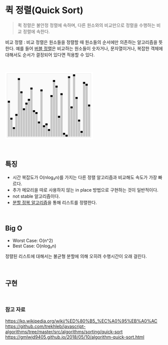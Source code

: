 # 퀵 정렬(Quick Sort)

> 퀵 정렬은 불안정 정렬에 속하며, 다른 원소와의 비교만으로 정렬을 수행하는 비교 정렬에 속한다.

비교 정렬 : 비교 정렬은 원소들을 정렬할 때 원소들의 순서에만 의존하는 알고리즘을 뜻한다. 예를 들어
[버블 정렬](https://github.com/chanyDev/TIL/blob/main/%EC%95%8C%EA%B3%A0%EB%A6%AC%EC%A6%98/%EC%A0%95%EB%A0%AC/%EB%B2%84%EB%B8%94%20%EC%A0%95%EB%A0%AC.md)은 비교하는 원소들이 숫자거나, 문자열이거나, 복잡한 객체에 대해서도 순서가 결정되어 있다면 적용할 수 있다.

<br>

![퀵 정렬](https://github.com/chanyDev/TIL/blob/main/img/%EC%95%8C%EA%B3%A0%EB%A6%AC%EC%A6%98/%EC%A0%95%EB%A0%AC/%ED%80%B5%20%EC%A0%95%EB%A0%AC.gif?raw=true)

<br>

## 특징

- 시간 복잡도가 O(nlog₂n)를 가지는 다른 정렬 알고리즘과 비교해도 속도가 가장 빠르다.
- 추가 메모리을 따로 사용하지 않는 in place 방법으로 구현하는 것이 일반적이다.
- not stable 알고리즘이다.
- [분할 정복 알고리즘](https://github.com/chanyDev/TIL/blob/main/%EC%95%8C%EA%B3%A0%EB%A6%AC%EC%A6%98/%EC%A0%95%EB%A0%AC/%EB%B3%91%ED%95%A9%20%EC%A0%95%EB%A0%AC.md#%EB%B6%84%ED%95%A0-%EC%A0%95%EB%B3%B5-%EC%95%8C%EA%B3%A0%EB%A6%AC%EC%A6%98divide-and-conquer-algorithm)을 통해 리스트를 정렬한다.

<br>

## Big O

- Worst Case: O(n^2)
- Best Case: O(nlog₂n)

정렬된 리스트에 대해서는 불균형 분할에 의해 오히려 수행시간이 오래 걸린다.

<br>

## 구현

<br>

### 참고 자료

https://ko.wikipedia.org/wiki/%ED%80%B5_%EC%A0%95%EB%A0%AC<br>
https://github.com/trekhleb/javascript-algorithms/tree/master/src/algorithms/sorting/quick-sort<br>
https://gmlwjd9405.github.io/2018/05/10/algorithm-quick-sort.html

